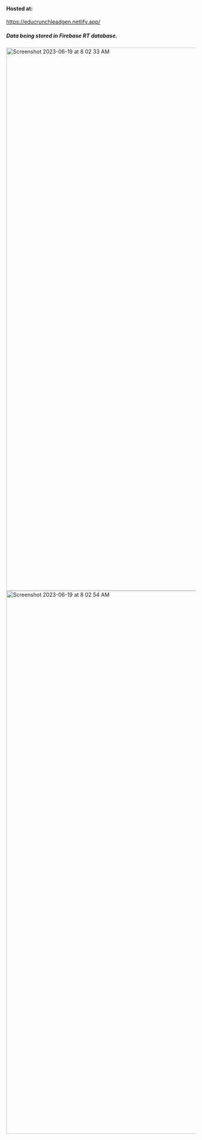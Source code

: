 #### Hosted at:
https://educrunchleadgen.netlify.app/

##### Data being stored in Firebase RT database.

<img width="1440" alt="Screenshot 2023-06-19 at 8 02 33 AM" src="https://github.com/yudi43/LeadsGenLPTemplate/assets/15618230/14a336bb-f6dd-4a76-bfac-00190d6c5d32">
<img width="1440" alt="Screenshot 2023-06-19 at 8 02 54 AM" src="https://github.com/yudi43/LeadsGenLPTemplate/assets/15618230/3c5a1d87-5dd9-45dc-889a-91efe7bdd4c4">
